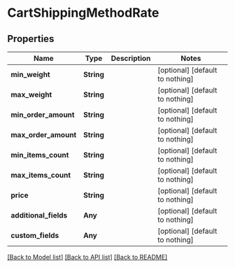 # CartShippingMethodRate


## Properties
Name | Type | Description | Notes
------------ | ------------- | ------------- | -------------
**min_weight** | **String** |  | [optional] [default to nothing]
**max_weight** | **String** |  | [optional] [default to nothing]
**min_order_amount** | **String** |  | [optional] [default to nothing]
**max_order_amount** | **String** |  | [optional] [default to nothing]
**min_items_count** | **String** |  | [optional] [default to nothing]
**max_items_count** | **String** |  | [optional] [default to nothing]
**price** | **String** |  | [optional] [default to nothing]
**additional_fields** | **Any** |  | [optional] [default to nothing]
**custom_fields** | **Any** |  | [optional] [default to nothing]


[[Back to Model list]](../README.md#models) [[Back to API list]](../README.md#api-endpoints) [[Back to README]](../README.md)


